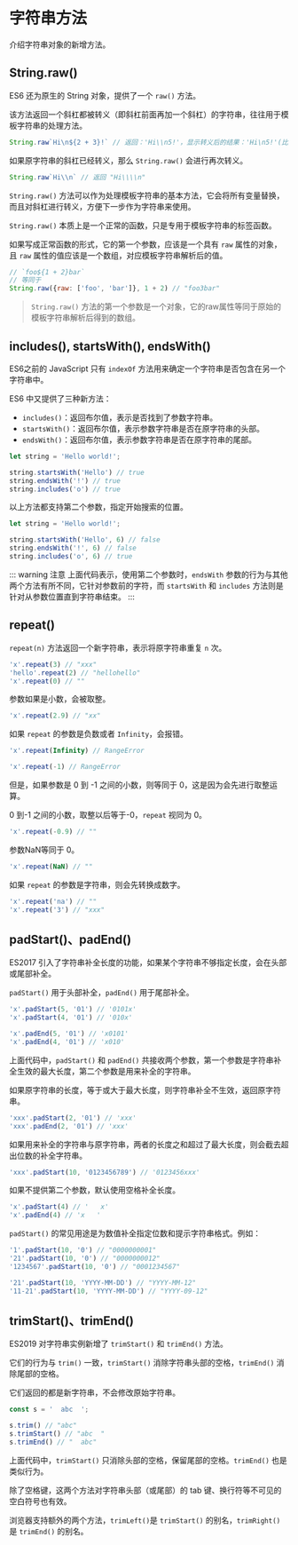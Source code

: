# 字符串方法

介绍字符串对象的新增方法。

## String.raw()

ES6 还为原生的 String 对象，提供了一个 `raw()` 方法。

该方法返回一个斜杠都被转义（即斜杠前面再加一个斜杠）的字符串，往往用于模板字符串的处理方法。

```javascript
String.raw`Hi\n${2 + 3}!` // 返回：'Hi\\n5!'，显示转义后的结果：'Hi\n5!'(比如通过 console.log 打印的结果) 
```

如果原字符串的斜杠已经转义，那么 `String.raw()` 会进行再次转义。

```javascript
String.raw`Hi\\n` // 返回 "Hi\\\\n"
```

`String.raw()` 方法可以作为处理模板字符串的基本方法，它会将所有变量替换，而且对斜杠进行转义，方便下一步作为字符串来使用。

`String.raw()` 本质上是一个正常的函数，只是专用于模板字符串的标签函数。

如果写成正常函数的形式，它的第一个参数，应该是一个具有 `raw` 属性的对象，且 `raw` 属性的值应该是一个数组，对应模板字符串解析后的值。

```javascript
// `foo${1 + 2}bar`
// 等同于
String.raw({raw: ['foo', 'bar']}, 1 + 2) // "foo3bar"
```

> `String.raw()` 方法的第一个参数是一个对象，它的raw属性等同于原始的模板字符串解析后得到的数组。

## includes(), startsWith(), endsWith()

ES6之前的 JavaScript 只有 `indexOf` 方法用来确定一个字符串是否包含在另一个字符串中。

ES6 中又提供了三种新方法：

- `includes()`：返回布尔值，表示是否找到了参数字符串。
- `startsWith()`：返回布尔值，表示参数字符串是否在原字符串的头部。
- `endsWith()`：返回布尔值，表示参数字符串是否在原字符串的尾部。

```javascript
let string = 'Hello world!';

string.startsWith('Hello') // true
string.endsWith('!') // true
string.includes('o') // true
```

以上方法都支持第二个参数，指定开始搜索的位置。

```javascript
let string = 'Hello world!';

string.startsWith('Hello', 6) // false
string.endsWith('!', 6) // false
string.includes('o', 6) // true
```

::: warning 注意
上面代码表示，使用第二个参数时，`endsWith` 参数的行为与其他两个方法有所不同，它针对参数前的字符，而 `startsWith`
和 `includes` 方法则是针对从参数位置直到字符串结束。
:::

## repeat()

`repeat(n)` 方法返回一个新字符串，表示将原字符串重复 `n` 次。

```javascript
'x'.repeat(3) // "xxx"
'hello'.repeat(2) // "hellohello"
'x'.repeat(0) // ""
```

参数如果是小数，会被取整。

```javascript
'x'.repeat(2.9) // "xx"
```

如果 `repeat` 的参数是负数或者 `Infinity`，会报错。

```javascript
'x'.repeat(Infinity) // RangeError

'x'.repeat(-1) // RangeError
```

但是，如果参数是 0 到 -1 之间的小数，则等同于 0，这是因为会先进行取整运算。

0 到-1 之间的小数，取整以后等于-0，`repeat` 视同为 0。

```javascript
'x'.repeat(-0.9) // ""
```

参数NaN等同于 0。

```javascript
'x'.repeat(NaN) // ""
```

如果 `repeat` 的参数是字符串，则会先转换成数字。

```javascript
'x'.repeat('na') // ""
'x'.repeat('3') // "xxx"
```

## padStart()、padEnd()

ES2017 引入了字符串补全长度的功能，如果某个字符串不够指定长度，会在头部或尾部补全。

`padStart()` 用于头部补全，`padEnd()` 用于尾部补全。

```javascript
'x'.padStart(5, '01') // '0101x'
'x'.padStart(4, '01') // '010x'

'x'.padEnd(5, '01') // 'x0101'
'x'.padEnd(4, '01') // 'x010'
```

上面代码中，`padStart()` 和 `padEnd()` 共接收两个参数，第一个参数是字符串补全生效的最大长度，第二个参数是用来补全的字符串。

如果原字符串的长度，等于或大于最大长度，则字符串补全不生效，返回原字符串。

```javascript
'xxx'.padStart(2, '01') // 'xxx'
'xxx'.padEnd(2, '01') // 'xxx'
```

如果用来补全的字符串与原字符串，两者的长度之和超过了最大长度，则会截去超出位数的补全字符串。

```javascript
'xxx'.padStart(10, '0123456789') // '0123456xxx'
```

如果不提供第二个参数，默认使用空格补全长度。

```javascript
'x'.padStart(4) // '   x'
'x'.padEnd(4) // 'x   '
```

`padStart()` 的常见用途是为数值补全指定位数和提示字符串格式。例如：

```javascript
'1'.padStart(10, '0') // "0000000001"
'21'.padStart(10, '0') // "0000000012"
'1234567'.padStart(10, '0') // "0001234567"

'21'.padStart(10, 'YYYY-MM-DD') // "YYYY-MM-12"
'11-21'.padStart(10, 'YYYY-MM-DD') // "YYYY-09-12"
```

## trimStart()、trimEnd()

ES2019 对字符串实例新增了 `trimStart()` 和 `trimEnd()` 方法。

它们的行为与 `trim()` 一致，`trimStart()` 消除字符串头部的空格，`trimEnd()` 消除尾部的空格。

它们返回的都是新字符串，不会修改原始字符串。

```javascript
const s = '  abc  ';

s.trim() // "abc"
s.trimStart() // "abc  "
s.trimEnd() // "  abc"
```

上面代码中，`trimStart()` 只消除头部的空格，保留尾部的空格。`trimEnd()` 也是类似行为。

除了空格键，这两个方法对字符串头部（或尾部）的 tab 键、换行符等不可见的空白符号也有效。

浏览器支持额外的两个方法，`trimLeft()`是 `trimStart()` 的别名，`trimRight()` 是 `trimEnd()` 的别名。

